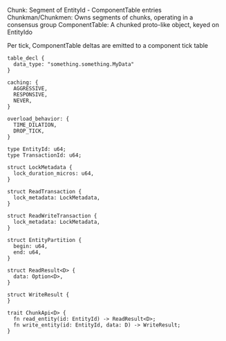 Chunk: Segment of EntityId - ComponentTable entries
Chunkman/Chunkmen: Owns segments of chunks, operating in a consensus group
ComponentTable: A chunked proto-like object, keyed on EntityIdo

Per tick, ComponentTable deltas are emitted to a component tick table

```
table_decl {
  data_type: "something.something.MyData"
}

caching: {
  AGGRESSIVE,
  RESPONSIVE,
  NEVER,
}

overload_behavior: {
  TIME_DILATION,
  DROP_TICK,
}
```

```
type EntityId: u64;
type TransactionId: u64;

struct LockMetadata {
  lock_duration_micros: u64,
}

struct ReadTransaction {
  lock_metadata: LockMetadata,
}

struct ReadWriteTransaction {
  lock_metadata: LockMetadata,
}

struct EntityPartition {
  begin: u64,
  end: u64,
}

struct ReadResult<D> {
  data: Option<D>,
}

struct WriteResult {
}

trait ChunkApi<D> {
  fn read_entity(id: EntityId) -> ReadResult<D>;
  fn write_entity(id: EntityId, data: D) -> WriteResult;
}
```
